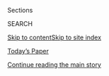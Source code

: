 <div id="app">

<div>

<div class="NYTAppHideMasthead css-1r6wvpq e1suatyy0">

<div class="section css-ui9rw0 e1suatyy2">

<div class="css-eph4ug er09x8g0">

<div class="css-6n7j50">

</div>

<span class="css-1dv1kvn">Sections</span>

<div class="css-10488qs">

<span class="css-1dv1kvn">SEARCH</span>

</div>

[Skip to content](#site-content)[Skip to site
index](#site-index)

</div>

<div class="css-10698na e1huz5gh0">

</div>

</div>

<div id="masthead-bar-one" class="section hasLinks css-15hmgas e1csuq9d3">

<div class="css-uqyvli e1csuq9d0">

</div>

<div class="css-1uqjmks e1csuq9d1">

</div>

<div class="css-9e9ivx">

[](https://myaccount.nytimes.com/auth/login?response_type=cookie&client_id=vi)

</div>

<div class="css-1bvtpon e1csuq9d2">

[Today’s Paper](https://www.nytimes.com/section/todayspaper)

</div>

</div>

</div>

</div>

<div data-aria-hidden="false">

<div id="site-content" data-role="main">

<div id="top-wrapper" class="css-15p45cc eaca97t0" type="top">

<div id="top-slug" class="css-19x0jxb eaca97t1" hidden="">

Advertisement

</div>

[Continue reading the main
story](#after-top)

<div class="ad top-wrapper" style="text-align:center;height:100%;display:block;min-height:90px">

<div id="top" class="place-ad" data-position="top" data-size-key="top">

</div>

</div>

<div id="after-top">

</div>

</div>

<div id="byline" class="section css-15h4p1b e9abtgs0">

<div class="css-1j21atc e1svk9qx1">

<div class="css-nfcc9b e1svk9qx3">

<div class="css-cnx41t">

![Portrait of Tim
Herrera](https://static01.nyt.com/images/2018/12/07/multimedia/author-tim-herrera/author-tim-herrera-thumbLarge.png)

</div>

<div class="css-vl9dhg e1svk9qx5">

<div class="css-1nrhkj6 e1svk9qx6">

# Tim Herrera

</div>

## <span></span>

Tim Herrera edits and writes for Smarter Living, and he is a co-editor
of the Smarter Living book. Before coming to The New York Times, he
worked at The Washington Post, where he wrote about digital culture. He
was previously a reporter for amNewYork and Newsday.

</div>

</div>

</div>

<div>

<div id="mid1-wrapper" class="css-1mn4oms eaca97t0" type="rank">

<div id="mid1-slug" class="css-1tag3rd eaca97t1">

Advertisement

</div>

[Continue reading the main
story](#after-mid1)

<div id="mid1" class="ad mid1-wrapper" style="text-align:center;height:100%;display:block">

</div>

<div id="after-mid1">

</div>

</div>

</div>

<div class="css-185go5a e1o5byef0">

<div class="css-15cbhtu">

  - [Latest](#stream-panel)
  - <span class="css-6n7j50">Search</span>
    <div class="control">
    <div class="label-container css-1dv1kvn">
    Search
    </div>
    <div class="css-wm4t3d">
    **<span id="clear-search-input" class="css-1dv1kvn">Clear this text
    input</span>
    </div>
    </div>
    <span class="css-1iovbfw"></span>

<div id="stream-panel" class="section css-8msx5b e1jz0cab1">

<div class="css-13mho3u">

1.  
    
    <div class="css-1cp3ece">
    
    <div class="css-1l4spti">
    
    [](/2020/06/05/smarter-living/coronavirus-swimming-pool-water.html)
    
    <div class="css-79elbk">
    
    ![](https://static01.nyt.com/images/2020/06/13/smarter-living/05sl-coronavirus-pools/05sl-coronavirus-pools-thumbWide.jpg?quality=75&auto=webp&disable=upscale)
    
    </div>
    
    ## Is It Safe to Go to a Pool During Coronavirus?
    
    Worry less about the water, and more about the person standing next
    to you in a crowded locker room or wading in the shallow end as you
    swim by.
    
    <div class="css-1nqbnmb ea5icrr0">
    
    By <span class="css-1n7hynb">Tim
    Herrera</span>
    
    </div>
    
    </div>
    
    <div class="css-1lc2l26 e1xfvim33">
    
    </div>
    
    </div>

2.  
    
    <div class="css-1cp3ece">
    
    <div class="css-1l4spti">
    
    [](/article/nyc-curfew.html)
    
    <div class="css-79elbk">
    
    ![](https://static01.nyt.com/images/2020/06/02/nyregion/02-curfewfaq/02-curfewfaq-thumbWide.jpg?quality=75&auto=webp&disable=upscale)
    
    </div>
    
    ## New York City’s Curfew: What You Need to Know
    
    Yes, you will most likely need to be indoors, or at least out of any
    public area, by 8 p.m.
    
    <div class="css-1nqbnmb ea5icrr0">
    
    By <span class="css-1n7hynb">Tim
    Herrera</span>
    
    </div>
    
    </div>
    
    <div class="css-1lc2l26 e1xfvim33">
    
    </div>
    
    </div>

3.  
    
    <div class="css-1cp3ece">
    
    <div class="css-1l4spti">
    
    [](/article/antibody-test-coronavirus.html)
    
    <div class="css-79elbk">
    
    ![](https://static01.nyt.com/images/2020/04/29/smarter-living/29sl-coronavirus-antibodytest2/merlin_171766035_00fd976a-90ea-4d03-9e5c-9b4b90f02158-thumbWide.jpg?quality=75&auto=webp&disable=upscale)
    
    </div>
    
    ## What You Need to Know About the Covid-19 Antibody Test
    
    Our ability to test for coronavirus antibodies is growing, but what
    we can do with that information is still limited.
    
    <div class="css-1nqbnmb ea5icrr0">
    
    By <span class="css-1n7hynb">Tim
    Herrera</span>
    
    </div>
    
    </div>
    
    <div class="css-1lc2l26 e1xfvim33">
    
    </div>
    
    </div>

4.  
    
    <div class="css-1cp3ece">
    
    <div class="css-1l4spti">
    
    [](/2020/04/24/smarter-living/coronavirus-convalescent-plasma-antibodies.html)
    
    <div class="css-79elbk">
    
    ![](https://static01.nyt.com/images/2020/04/22/smarter-living/22sl-plasma-promo/22sl-plasma-promo-thumbWide.jpg?quality=75&auto=webp&disable=upscale)
    
    </div>
    
    ## What Is Convalescent Blood Plasma, and Why Do We Care About It?
    
    Blood plasma from people who have recovered from Covid-19 may help
    others fight the disease.
    
    <div class="css-1nqbnmb ea5icrr0">
    
    By <span class="css-1n7hynb">Tim
    Herrera</span>
    
    </div>
    
    </div>
    
    <div class="css-1lc2l26 e1xfvim33">
    
    </div>
    
    </div>

5.  
    
    <div class="css-1cp3ece">
    
    <div class="css-1l4spti">
    
    [](/2020/04/15/smarter-living/coronavirus-eating-advice.html)
    
    <div class="css-79elbk">
    
    ![](https://static01.nyt.com/images/2020/04/20/smarter-living/14sl-coronavirus-food/14sl-coronavirus-food-thumbWide.jpg?quality=75&auto=webp&disable=upscale)
    
    </div>
    
    ## Eating Is Weird Now. Here’s How to (Kind of) Get Back to Normal.
    
    If the coronavirus has busted your diet — and you’ve busted out the
    fat pants — here are some tips to get back on track.
    
    <div class="css-1nqbnmb ea5icrr0">
    
    By <span class="css-1n7hynb">Tim
    Herrera</span>
    
    </div>
    
    </div>
    
    <div class="css-1lc2l26 e1xfvim33">
    
    </div>
    
    </div>

6.  
    
    <div class="css-1cp3ece">
    
    <div class="css-1l4spti">
    
    [](/2020/04/12/smarter-living/coronavirus-recovered-how-to-help.html)
    
    <div class="css-79elbk">
    
    ![](https://static01.nyt.com/images/2020/04/10/smarter-living/10sl-coronavirus-recoverhelp/10sl-coronavirus-recoverhelp-thumbWide.jpg?quality=75&auto=webp&disable=upscale)
    
    </div>
    
    ## Recovered From Coronavirus? Here’s How You Can Help
    
    Most important: Remember that being recovered does not make you
    immune from practicing good hygiene.
    
    <div class="css-1nqbnmb ea5icrr0">
    
    By <span class="css-1n7hynb">Tim
    Herrera</span>
    
    </div>
    
    </div>
    
    <div class="css-1lc2l26 e1xfvim33">
    
    </div>
    
    </div>

7.  
    
    <div class="css-1cp3ece">
    
    <div class="css-1l4spti">
    
    [](/interactive/2020/04/10/burst/coronavirus-shopping-exercise-delivery.html)
    
    <div class="css-79elbk">
    
    ![](https://static01.nyt.com/images/2020/04/09/reader-center/09burst-errands/09burst-errands-thumbWide-v3.png?quality=75&auto=webp&disable=upscale)
    
    </div>
    
    ## Six Swipes on Running Your Essential Errands
    
    From groceries to prescriptions, there are still tasks that require
    us to venture outdoors. Here are guidelines to keep you safe.
    
    <div class="css-1nqbnmb ea5icrr0">
    
    By <span class="css-1n7hynb">Tim
    Herrera</span>
    
    </div>
    
    </div>
    
    <div class="css-1lc2l26 e1xfvim33">
    
    </div>
    
    </div>

8.  
    
    <div class="css-1cp3ece">
    
    <div class="css-1l4spti">
    
    [](/2020/03/23/smarter-living/9-delightful-articles-to-help-you-get-through-this-week.html)
    
    <div class="css-79elbk">
    
    ![](https://static01.nyt.com/images/2019/03/08/smarter-living/08sl_newsletter/04sl_newsletter-thumbWide-v2.jpg?quality=75&auto=webp&disable=upscale)
    
    </div>
    
    ## 9 Delightful Articles to Help You Get Through This Week
    
    We’re all just trying to do our best now. These articles might help
    a little.
    
    <div class="css-1nqbnmb ea5icrr0">
    
    By <span class="css-1n7hynb">Tim
    Herrera</span>
    
    </div>
    
    </div>
    
    <div class="css-1lc2l26 e1xfvim33">
    
    </div>
    
    </div>

9.  
    
    <div class="css-1cp3ece">
    
    <div class="css-1l4spti">
    
    [](/2020/03/18/nyregion/coronavirus-testing-positive.html)
    
    <div class="css-79elbk">
    
    ![](https://static01.nyt.com/images/2020/03/20/nyregion/00virus-timcovid/00virus-timcovid-thumbWide.jpg?quality=75&auto=webp&disable=upscale)
    
    </div>
    
    ## My Coronavirus Test: 5 Days, a Dozen Calls, Hours of Confusion
    
    The symptoms have been easy to deal with. The health care system has
    not.
    
    <div class="css-1nqbnmb ea5icrr0">
    
    By <span class="css-1n7hynb">Tim
    Herrera</span>
    
    </div>
    
    </div>
    
    <div class="css-1lc2l26 e1xfvim33">
    
    </div>
    
    </div>

10. 
    
    <div class="css-1cp3ece">
    
    <div class="css-1l4spti">
    
    [](/2020/03/15/smarter-living/corona-stock-market-tips-dealing-with-financial-crash-crisis.html)
    
    <div class="css-79elbk">
    
    ![](https://static01.nyt.com/images/2020/03/15/business/15virusmoney-LASTTIME-sub/15virusmoney-LASTTIME-sub-thumbWide.jpg?quality=75&auto=webp&disable=upscale)
    
    </div>
    
    ## Suffering Through Your First Financial Crisis? Read This to Relax
    
    We’ve been here before, and everything will be fine.
    
    <div class="css-1nqbnmb ea5icrr0">
    
    By <span class="css-1n7hynb">Tim Herrera</span>
    
    </div>
    
    </div>
    
    <div class="css-1lc2l26 e1xfvim33">
    
    </div>
    
    </div>

<div class="css-13mho3u">

<div class="css-1t62hi8">

<div class="css-1stvaey">

Show
More

<div>

<div style="border:0;clip:rect(0 0 0 0);height:1px;margin:-1px;overflow:hidden;white-space:nowrap;padding:0;width:1px;position:absolute" data-role="log" data-aria-live="assertive">

</div>

<div style="border:0;clip:rect(0 0 0 0);height:1px;margin:-1px;overflow:hidden;white-space:nowrap;padding:0;width:1px;position:absolute" data-role="log" data-aria-live="assertive">

</div>

<div style="border:0;clip:rect(0 0 0 0);height:1px;margin:-1px;overflow:hidden;white-space:nowrap;padding:0;width:1px;position:absolute" data-role="log" data-aria-live="polite">

</div>

<div style="border:0;clip:rect(0 0 0 0);height:1px;margin:-1px;overflow:hidden;white-space:nowrap;padding:0;width:1px;position:absolute" data-role="log" data-aria-live="polite">

</div>

</div>

</div>

</div>

</div>

</div>

<div class="css-g6hk37 supplemental">

<div id="mid2-wrapper" class="css-10wkyv7 eaca97t0" type="lede">

<div id="mid2-slug" class="css-1tag3rd eaca97t1">

Advertisement

</div>

[Continue reading the main
story](#after-mid2)

<div id="mid2" class="ad mid2-wrapper" style="text-align:center;height:100%;display:block;min-height:250px">

</div>

<div id="after-mid2">

</div>

</div>

## Follow Elsewhere

<div class="module-body">

  - [**<span data-aria-hidden="true">timherrera</span><span class="css-1dv1kvn">twitter
    page for
    timherrera</span>](https://twitter.com/timherrera)
  - [**<span data-aria-hidden="true">heyitstimherrera</span><span class="css-1dv1kvn">facebook
    page for
    heyitstimherrera</span>](https://www.facebook.com/heyitstimherrera)

</div>

</div>

</div>

</div>

</div>

</div>

</div>

## Site Index

<div>

</div>

## Site Information Navigation

  - [© <span>2020</span> <span>The New York Times
    Company</span>](https://help.nytimes.com/hc/en-us/articles/115014792127-Copyright-notice)

<!-- end list -->

  - [NYTCo](https://www.nytco.com/)
  - [Contact
    Us](https://help.nytimes.com/hc/en-us/articles/115015385887-Contact-Us)
  - [Work with us](https://www.nytco.com/careers/)
  - [Advertise](https://nytmediakit.com/)
  - [T Brand Studio](http://www.tbrandstudio.com/)
  - [Your Ad
    Choices](https://www.nytimes.com/privacy/cookie-policy#how-do-i-manage-trackers)
  - [Privacy](https://www.nytimes.com/privacy)
  - [Terms of
    Service](https://help.nytimes.com/hc/en-us/articles/115014893428-Terms-of-service)
  - [Terms of
    Sale](https://help.nytimes.com/hc/en-us/articles/115014893968-Terms-of-sale)
  - [Site
    Map](https://spiderbites.nytimes.com)
  - [Help](https://help.nytimes.com/hc/en-us)
  - [Subscriptions](https://www.nytimes.com/subscription?campaignId=37WXW)

</div>

</div>
